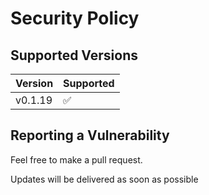 # Security Policy

## Supported Versions


| Version | Supported          |
| ------- | ------------------ |
| v0.1.19   | :white_check_mark: |

## Reporting a Vulnerability

Feel free to make a pull request.

Updates will be delivered as soon as possible
